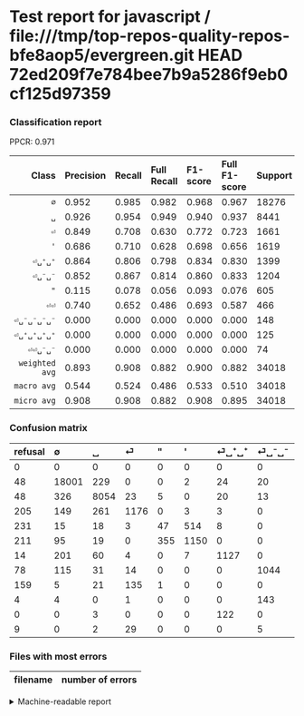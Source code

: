 # Test report for javascript / file:///tmp/top-repos-quality-repos-bfe8aop5/evergreen.git HEAD 72ed209f7e784bee7b9a5286f9eb0cf125d97359

### Classification report

PPCR: 0.971

| Class | Precision | Recall | Full Recall | F1-score | Full F1-score | Support | Full Support | PPCR |
|------:|:----------|:-------|:------------|:---------|:---------|:--------|:-------------|:-----|
| `∅` | 0.952| 0.985| 0.982| 0.968| 0.967| 18276| 18324| 0.997 |
| `␣` | 0.926| 0.954| 0.949| 0.940| 0.937| 8441| 8489| 0.994 |
| `⏎` | 0.849| 0.708| 0.630| 0.772| 0.723| 1661| 1866| 0.890 |
| `'` | 0.686| 0.710| 0.628| 0.698| 0.656| 1619| 1830| 0.885 |
| `⏎␣⁺␣⁺` | 0.864| 0.806| 0.798| 0.834| 0.830| 1399| 1413| 0.990 |
| `⏎␣⁻␣⁻` | 0.852| 0.867| 0.814| 0.860| 0.833| 1204| 1282| 0.939 |
| `"` | 0.115| 0.078| 0.056| 0.093| 0.076| 605| 836| 0.724 |
| `⏎⏎` | 0.740| 0.652| 0.486| 0.693| 0.587| 466| 625| 0.746 |
| `⏎␣⁻␣⁻␣⁻␣⁻` | 0.000| 0.000| 0.000| 0.000| 0.000| 148| 152| 0.974 |
| `⏎␣⁺␣⁺␣⁺␣⁺` | 0.000| 0.000| 0.000| 0.000| 0.000| 125| 125| 1.000 |
| `⏎⏎␣⁻␣⁻` | 0.000| 0.000| 0.000| 0.000| 0.000| 74| 83| 0.892 |
| `weighted avg` | 0.893| 0.908| 0.882| 0.900| 0.882| 34018| 35025| 0.971 |
| `macro avg` | 0.544| 0.524| 0.486| 0.533| 0.510| 34018| 35025| 0.971 |
| `micro avg` | 0.908| 0.908| 0.882| 0.908| 0.895| 34018| 35025| 0.971 |

### Confusion matrix

|refusal|  ∅| ␣| ⏎| "| '| ⏎␣⁺␣⁺| ⏎␣⁻␣⁻| ⏎⏎| ⏎␣⁻␣⁻␣⁻␣⁻| ⏎␣⁺␣⁺␣⁺␣⁺| ⏎⏎␣⁻␣⁻| 
|:---|:---|:---|:---|:---|:---|:---|:---|:---|:---|:---|:---|
|0 |0 |0 |0 |0 |0 |0 |0 |0 |0 |0 |0 |
|48 |18001 |229 |0 |0 |2 |24 |20 |0 |0 |0 |0 |
|48 |326 |8054 |23 |5 |0 |20 |13 |0 |0 |0 |0 |
|205 |149 |261 |1176 |0 |3 |3 |0 |69 |0 |0 |0 |
|231 |15 |18 |3 |47 |514 |8 |0 |0 |0 |0 |0 |
|211 |95 |19 |0 |355 |1150 |0 |0 |0 |0 |0 |0 |
|14 |201 |60 |4 |0 |7 |1127 |0 |0 |0 |0 |0 |
|78 |115 |31 |14 |0 |0 |0 |1044 |0 |0 |0 |0 |
|159 |5 |21 |135 |1 |0 |0 |0 |304 |0 |0 |0 |
|4 |4 |0 |1 |0 |0 |0 |143 |0 |0 |0 |0 |
|0 |0 |3 |0 |0 |0 |122 |0 |0 |0 |0 |0 |
|9 |0 |2 |29 |0 |0 |0 |5 |38 |0 |0 |0 |

### Files with most errors

| filename | number of errors|
|:----:|:-----|

<details>
    <summary>Machine-readable report</summary>
```json
{
  "cl_report": {"\"": {"f1-score": 0.09279368213228036, "precision": 0.11519607843137254, "recall": 0.07768595041322314, "support": 605}, "\u0027": {"f1-score": 0.6980273141122914, "precision": 0.6861575178997613, "recall": 0.7103150092649784, "support": 1619}, "macro avg": {"f1-score": 0.5325212574376326, "precision": 0.5440417261252821, "recall": 0.5236508218355463, "support": 34018}, "micro avg": {"f1-score": 0.9084308307366687, "precision": 0.9084308307366689, "recall": 0.9084308307366689, "support": 34018}, "weighted avg": {"f1-score": 0.9001205435130677, "precision": 0.893156778984974, "recall": 0.9084308307366689, "support": 34018}, "\u2205": {"f1-score": 0.968134025331433, "precision": 0.9518798582835387, "recall": 0.9849529437513679, "support": 18276}, "\u23ce": {"f1-score": 0.7721602101116217, "precision": 0.8490974729241877, "recall": 0.708007224563516, "support": 1661}, "\u23ce\u23ce": {"f1-score": 0.69327251995439, "precision": 0.7396593673965937, "recall": 0.6523605150214592, "support": 466}, "\u23ce\u23ce\u2423\u207b\u2423\u207b": {"f1-score": 0.0, "precision": 0.0, "recall": 0.0, "support": 74}, "\u23ce\u2423\u207a\u2423\u207a": {"f1-score": 0.833888272290048, "precision": 0.8642638036809815, "recall": 0.8055754110078628, "support": 1399}, "\u23ce\u2423\u207a\u2423\u207a\u2423\u207a\u2423\u207a": {"f1-score": 0.0, "precision": 0.0, "recall": 0.0, "support": 125}, "\u23ce\u2423\u207b\u2423\u207b": {"f1-score": 0.8596130094689172, "precision": 0.8522448979591837, "recall": 0.867109634551495, "support": 1204}, "\u23ce\u2423\u207b\u2423\u207b\u2423\u207b\u2423\u207b": {"f1-score": 0.0, "precision": 0.0, "recall": 0.0, "support": 148}, "\u2423": {"f1-score": 0.9398447984129763, "precision": 0.9259599908024834, "recall": 0.954152351617107, "support": 8441}},
  "cl_report_full": {"\"": {"f1-score": 0.07556270096463022, "precision": 0.11519607843137254, "recall": 0.056220095693779906, "support": 836}, "\u0027": {"f1-score": 0.6560182544209926, "precision": 0.6861575178997613, "recall": 0.6284153005464481, "support": 1830}, "macro avg": {"f1-score": 0.5098626055416564, "precision": 0.5440417261252821, "recall": 0.485848807492903, "support": 35025}, "micro avg": {"f1-score": 0.8951812638500644, "precision": 0.9084308307366689, "recall": 0.8823126338329764, "support": 35025}, "weighted avg": {"f1-score": 0.8820471833521949, "precision": 0.8855154537421654, "recall": 0.8823126338329764, "support": 35025}, "\u2205": {"f1-score": 0.9668859943601451, "precision": 0.9518798582835387, "recall": 0.9823728443571272, "support": 18324}, "\u23ce": {"f1-score": 0.7234697016302676, "precision": 0.8490974729241877, "recall": 0.6302250803858521, "support": 1866}, "\u23ce\u23ce": {"f1-score": 0.5868725868725869, "precision": 0.7396593673965937, "recall": 0.4864, "support": 625}, "\u23ce\u23ce\u2423\u207b\u2423\u207b": {"f1-score": 0.0, "precision": 0.0, "recall": 0.0, "support": 83}, "\u23ce\u2423\u207a\u2423\u207a": {"f1-score": 0.8295914611704085, "precision": 0.8642638036809815, "recall": 0.7975937721160651, "support": 1413}, "\u23ce\u2423\u207a\u2423\u207a\u2423\u207a\u2423\u207a": {"f1-score": 0.0, "precision": 0.0, "recall": 0.0, "support": 125}, "\u23ce\u2423\u207b\u2423\u207b": {"f1-score": 0.8328679696848823, "precision": 0.8522448979591837, "recall": 0.8143525741029641, "support": 1282}, "\u23ce\u2423\u207b\u2423\u207b\u2423\u207b\u2423\u207b": {"f1-score": 0.0, "precision": 0.0, "recall": 0.0, "support": 152}, "\u2423": {"f1-score": 0.9372199918543085, "precision": 0.9259599908024834, "recall": 0.948757215219696, "support": 8489}},
  "ppcr": 0.971249107780157
}
```
</details>
